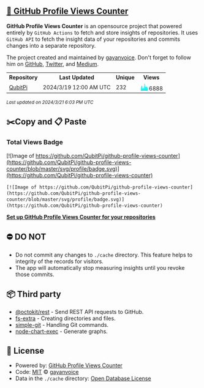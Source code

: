 ## [🚀 GitHub Profile Views Counter](https://github.com/gayanvoice/github-profile-views-counter)
**GitHub Profile Views Counter** is an opensource project that powered entirely by  `GitHub Actions` to fetch and store insights of repositories.
It uses `GitHub API` to fetch the insight data of your repositories and commits changes into a separate repository.

The project created and maintained by [gayanvoice](https://github.com/gayanvoice). Don't forget to follow him on [GitHub](https://github.com/gayanvoice), [Twitter](https://twitter.com/gayanvoice), and [Medium](https://gayanvoice.medium.com/).

<table>
	<tr>
		<th>
			Repository
		</th>
		<th>
			Last Updated
		</th>
		<th>
			Unique
		</th>
		<th>
			Views
		</th>
	</tr>
	<tr>
		<td>
			<a href="https://github.com/QubitPi/github-profile-views-counter/tree/master/readme/504830443/year.md">
				QubitPi
			</a>
		</td>
		<td>
			2024/3/19 12:00 AM UTC
		</td>
		<td>
			232
		</td>
		<td>
			<img alt="Response time graph" src="https://github.com/QubitPi/github-profile-views-counter/raw/master/graph/504830443/small/year.png" height="20"> 6888
		</td>
	</tr>
</table>

<small><i>Last updated on 2024/3/21 6:03 PM UTC</i></small>

## ✂️Copy and 📋 Paste
### Total Views Badge
[![Image of https://github.com/QubitPi/github-profile-views-counter](https://github.com/QubitPi/github-profile-views-counter/blob/master/svg/profile/badge.svg)](https://github.com/QubitPi/github-profile-views-counter)

```readme
[![Image of https://github.com/QubitPi/github-profile-views-counter](https://github.com/QubitPi/github-profile-views-counter/blob/master/svg/profile/badge.svg)](https://github.com/QubitPi/github-profile-views-counter)
```
[**Set up GitHub Profile Views Counter for your repositories**](https://github.com/gayanvoice/github-profile-views-counter)
## ⛔ DO NOT
- Do not commit any changes to `./cache` directory. This feature helps to integrity of the records for visitors.
- The app will automatically stop measuring insights until you revoke those commits.
## 📦 Third party

- [@octokit/rest](https://www.npmjs.com/package/@octokit/rest) - Send REST API requests to GitHub.
- [fs-extra](https://www.npmjs.com/package/fs-extra) - Creating directories and files.
- [simple-git](https://www.npmjs.com/package/simple-git) - Handling Git commands.
- [node-chart-exec](https://www.npmjs.com/package/node-chart-exec) - Generate graphs.
## 📄 License
- Powered by: [GitHub Profile Views Counter](https://github.com/gayanvoice/github-profile-views-counter)
- Code: [MIT](./LICENSE) © [gayanvoice](https://github.com/gayanvoice)
- Data in the `./cache` directory: [Open Database License](https://opendatacommons.org/licenses/odbl/1-0/)